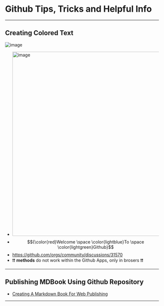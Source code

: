 # Github Tips, Tricks and Helpful Info

---

## Creating Colored Text

![image](https://github.com/user-attachments/assets/9c91fa63-1714-47bb-95ea-0d21113c1982)
- <img width="603" alt="image" src="https://github.com/user-attachments/assets/b59cb56f-2148-4a21-9e90-c77fd3473d81">
- $${\color{red}Welcome \space \color{lightblue}To \space \color{lightgreen}Github}$$
- https://github.com/orgs/community/discussions/31570
- ❗❗ **methods** do not work within the Github Apps, only in brosers ❗❗

---

## Publishing MDBook Using Github Repository
- [Creating A Markdown Book For Web Publishing](https://github.com/joshrotenberg/wtd-bayarea-mdbook/blob/main/src/how.md)

---

